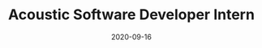 ---
layout: posts
title: "Acoustic Software Developer Intern"
date: 2020-09-16
tags: Python C++ experience
company: Blackberry QNX
location: Burnaby, BC, Canada
dates: May 2019 to Dec. 2019
description: I created a test framework in Python for proprietary voice enhancing and noise-control technology that is currently being used in release testing. I used Python to process audio files and simulate acoustic conditions and quantified the performance by aggregating the results of the processed audio being run through several voice recognition services such as AWS Transcribe, Google Speech-to-Text, CMU Sphinx, and Sensory TrulyHandsFree. Additionally, I was able to add functionality to the C++ utility scripts in the voice-enhancement library.
---